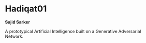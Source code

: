# Hadiqat01

**Sajid Sarker**

A prototypical Artificial Intelligence built on a Generative Adversarial Network.
